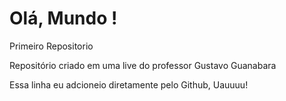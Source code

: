 # Olá, Mundo !
 
 Primeiro Repositorio 

 Repositório criado em uma live do professor Gustavo Guanabara
 
 Essa linha eu adcioneio diretamente pelo Github, Uauuuu!
